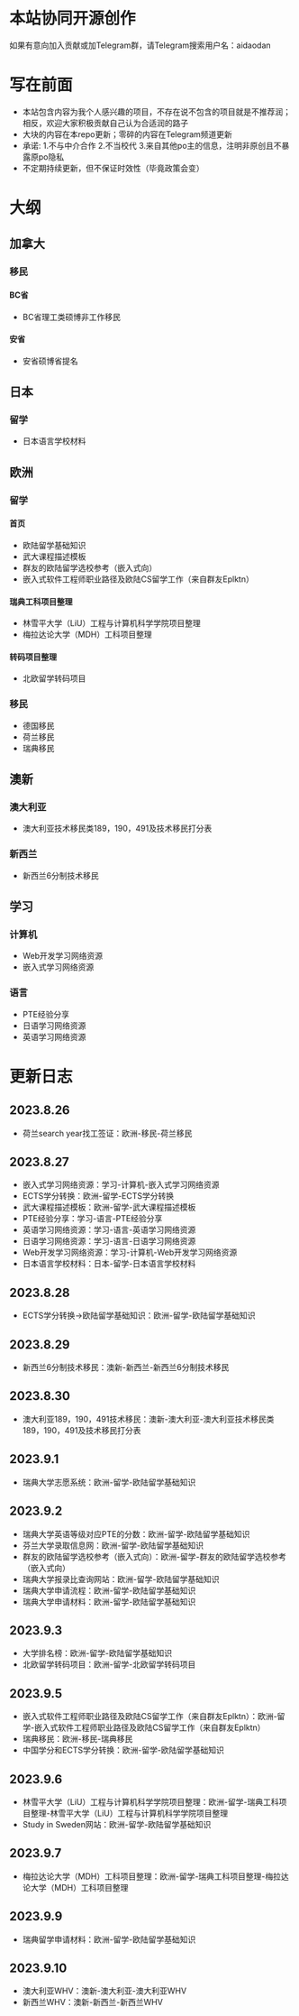# 本站协同开源创作

如果有意向加入贡献或加Telegram群，请Telegram搜索用户名：aidaodan

# 写在前面

* 本站包含内容为我个人感兴趣的项目，不存在说不包含的项目就是不推荐润；相反，欢迎大家积极贡献自己认为合适润的路子
* 大块的内容在本repo更新；零碎的内容在Telegram频道更新
* 承诺:
  1.不与中介合作
  2.不当校代
  3.来自其他po主的信息，注明非原创且不暴露原po隐私
* 不定期持续更新，但不保证时效性（毕竟政策会变）

# 大纲

## 加拿大

### 移民

#### BC省

* BC省理工类硕博非工作移民

#### 安省

* 安省硕博省提名

## **日本**

### 留学

* 日本语言学校材料

## 欧洲

### 留学

#### 首页

* 欧陆留学基础知识
* 武大课程描述模板
* 群友的欧陆留学选校参考（嵌入式向）
* 嵌入式软件工程师职业路径及欧陆CS留学工作（来自群友Eplktn）

#### 瑞典工科项目整理

* 林雪平大学（LiU）工程与计算机科学学院项目整理
* 梅拉达论大学（MDH）工科项目整理

#### 转码项目整理

* 北欧留学转码项目

### 移民

* 德国移民
* 荷兰移民
* 瑞典移民

## 澳新

### 澳大利亚

* 澳大利亚技术移民类189，190，491及技术移民打分表

### 新西兰

* 新西兰6分制技术移民

## 学习

### 计算机

* Web开发学习网络资源
* 嵌入式学习网络资源

### 语言

* PTE经验分享
* 日语学习网络资源
* 英语学习网络资源

# 更新日志

## 2023.8.26

* 荷兰search year找工签证：欧洲-移民-荷兰移民

## 2023.8.27

* 嵌入式学习网络资源：学习-计算机-嵌入式学习网络资源
* ECTS学分转换：欧洲-留学-ECTS学分转换
* 武大课程描述模板：欧洲-留学-武大课程描述模板
* PTE经验分享：学习-语言-PTE经验分享
* 英语学习网络资源：学习-语言-英语学习网络资源
* 日语学习网络资源：学习-语言-日语学习网络资源
* Web开发学习网络资源：学习-计算机-Web开发学习网络资源
* 日本语言学校材料：日本-留学-日本语言学校材料

## 2023.8.28

* ECTS学分转换->欧陆留学基础知识：欧洲-留学-欧陆留学基础知识

## 2023.8.29

* 新西兰6分制技术移民：澳新-新西兰-新西兰6分制技术移民

## 2023.8.30

* 澳大利亚189，190，491技术移民：澳新-澳大利亚-澳大利亚技术移民类189，190，491及技术移民打分表

## 2023.9.1

* 瑞典大学志愿系统：欧洲-留学-欧陆留学基础知识

## 2023.9.2

* 瑞典大学英语等级对应PTE的分数：欧洲-留学-欧陆留学基础知识
* 芬兰大学录取信息网：欧洲-留学-欧陆留学基础知识
* 群友的欧陆留学选校参考（嵌入式向）：欧洲-留学-群友的欧陆留学选校参考（嵌入式向）
* 瑞典大学报录比查询网站：欧洲-留学-欧陆留学基础知识
* 瑞典大学申请流程：欧洲-留学-欧陆留学基础知识
* 瑞典大学申请材料：欧洲-留学-欧陆留学基础知识

## 2023.9.3

* 大学排名榜：欧洲-留学-欧陆留学基础知识
* 北欧留学转码项目：欧洲-留学-北欧留学转码项目

## 2023.9.5

* 嵌入式软件工程师职业路径及欧陆CS留学工作（来自群友Eplktn）：欧洲-留学-嵌入式软件工程师职业路径及欧陆CS留学工作（来自群友Eplktn）
* 瑞典移民：欧洲-移民-瑞典移民
* 中国学分和ECTS学分转换：欧洲-留学-欧陆留学基础知识

## 2023.9.6

* 林雪平大学（LiU）工程与计算机科学学院项目整理：欧洲-留学-瑞典工科项目整理-林雪平大学（LiU）工程与计算机科学学院项目整理
* Study in Sweden网站：欧洲-留学-欧陆留学基础知识

## 2023.9.7

* 梅拉达论大学（MDH）工科项目整理：欧洲-留学-瑞典工科项目整理-梅拉达论大学（MDH）工科项目整理

## 2023.9.9

* 瑞典留学申请材料：欧洲-留学-欧陆留学基础知识

## 2023.9.10
* 澳大利亚WHV：澳新-澳大利亚-澳大利亚WHV
* 新西兰WHV：澳新-新西兰-新西兰WHV
